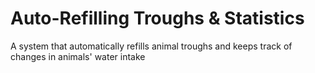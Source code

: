 # Auto-Refilling Troughs & Statistics
A system that automatically refills animal troughs and keeps track of changes in animals' water intake
